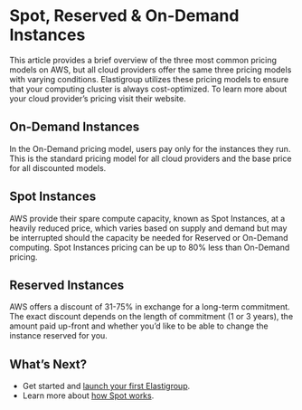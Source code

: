 # Spot, Reserved & On-Demand Instances

This article provides a brief overview of the three most common pricing models on AWS, but all cloud providers offer the same three pricing models with varying conditions. Elastigroup utilizes these pricing models to ensure that your computing cluster is always cost-optimized. To learn more about your cloud provider’s pricing visit their website.

## On-Demand Instances

In the On-Demand pricing model, users pay only for the instances they run. This is the standard pricing model for all cloud providers and the base price for all discounted models.

## Spot Instances

AWS provide their spare compute capacity, known as Spot Instances, at a heavily reduced price, which varies based on supply and demand but may be interrupted should the capacity be needed for Reserved or On-Demand computing. Spot Instances pricing can be up to 80% less than On-Demand pricing.

## Reserved Instances

AWS offers a discount of 31-75% in exchange for a long-term commitment. The exact discount depends on the length of commitment (1 or 3 years), the amount paid up-front and whether you’d like to be able to change the instance reserved for you.

## What’s Next?

* Get started and [launch your first Elastigroup](elastigroup/getting-started/create-an-elastigroup-for-aws.md).
* Learn more about [how Spot works](elastigroup/features/core-features/market-scoring-managing-interruptions.md).
